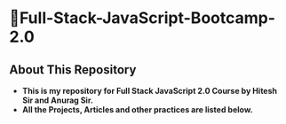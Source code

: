 # 📓Full-Stack-JavaScript-Bootcamp-2.0

## About This Repository
- **This is my repository for Full Stack JavaScript 2.0 Course by Hitesh Sir and Anurag Sir.**
- **All the Projects, Articles and other practices are listed below.**

